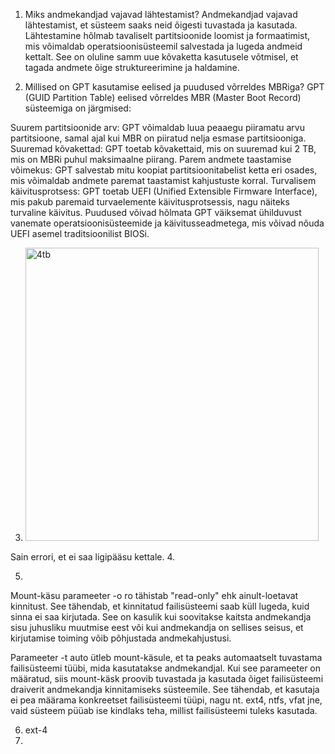 1. Miks andmekandjad vajavad lähtestamist?
Andmekandjad vajavad lähtestamist, et süsteem saaks neid õigesti tuvastada ja kasutada. Lähtestamine hõlmab tavaliselt partitsioonide loomist ja formaatimist, mis võimaldab operatsioonisüsteemil salvestada ja lugeda andmeid kettalt. See on oluline samm uue kõvaketta kasutusele võtmisel, et tagada andmete õige struktureerimine ja haldamine.

2. Millised on GPT kasutamise eelised ja puudused võrreldes MBRiga?
GPT (GUID Partition Table) eelised võrreldes MBR (Master Boot Record) süsteemiga on järgmised:

Suurem partitsioonide arv: GPT võimaldab luua peaaegu piiramatu arvu partitsioone, samal ajal kui MBR on piiratud nelja esmase partitsiooniga.
Suuremad kõvakettad: GPT toetab kõvakettaid, mis on suuremad kui 2 TB, mis on MBRi puhul maksimaalne piirang.
Parem andmete taastamise võimekus: GPT salvestab mitu koopiat partitsioonitabelist ketta eri osades, mis võimaldab andmete paremat taastamist kahjustuste korral.
Turvalisem käivitusprotsess: GPT toetab UEFI (Unified Extensible Firmware Interface), mis pakub paremaid turvaelemente käivitusprotsessis, nagu näiteks turvaline käivitus.
Puudused võivad hõlmata GPT väiksemat ühilduvust vanemate operatsioonisüsteemide ja käivitusseadmetega, mis võivad nõuda UEFI asemel traditsioonilist BIOSi.

3.  <img width="469" alt="4tb" src="https://github.com/daum88/opsys2023/assets/68275432/8bc18563-6544-4b94-be56-bef19bf9a748">
Sain errori, et ei saa ligipääsu kettale.
 4. 

 5.
Mount-käsu parameeter -o ro tähistab "read-only" ehk ainult-loetavat kinnitust. See tähendab, et kinnitatud failisüsteemi saab küll lugeda, kuid sinna ei saa kirjutada. See on kasulik kui soovitakse kaitsta andmekandja sisu juhusliku muutmise eest või kui andmekandja on sellises seisus, et kirjutamise toiming võib põhjustada andmekahjustusi.

Parameeter -t auto ütleb mount-käsule, et ta peaks automaatselt tuvastama failisüsteemi tüübi, mida kasutatakse andmekandjal. Kui see parameeter on määratud, siis mount-käsk proovib tuvastada ja kasutada õiget failisüsteemi draiverit andmekandja kinnitamiseks süsteemile. See tähendab, et kasutaja ei pea määrama konkreetset failisüsteemi tüüpi, nagu nt. ext4, ntfs, vfat jne, vaid süsteem püüab ise kindlaks teha, millist failisüsteemi tuleks kasutada.

6.  ext-4
7.  
